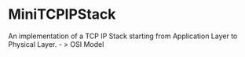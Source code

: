 # MiniTCPIPStack
An implementation of a TCP IP Stack starting from Application Layer to Physical Layer. - > OSI Model
